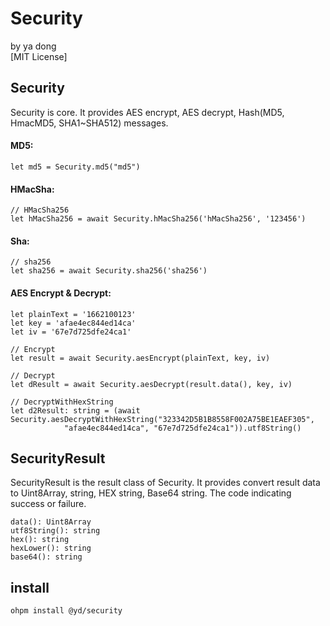 # **Security**

by ya dong <br>
[MIT License]

## Security

Security is core. It provides AES encrypt, AES decrypt, Hash(MD5, HmacMD5, SHA1~SHA512) messages.

#### MD5:

```arkts
let md5 = Security.md5("md5")
```

#### HMacSha:

```arkts
// HMacSha256
let hMacSha256 = await Security.hMacSha256('hMacSha256', '123456')
```

#### Sha:

```arkts
// sha256
let sha256 = await Security.sha256('sha256')
```

#### AES Encrypt & Decrypt:

```arkts
let plainText = '1662100123'
let key = 'afae4ec844ed14ca'
let iv = '67e7d725dfe24ca1'

// Encrypt
let result = await Security.aesEncrypt(plainText, key, iv)

// Decrypt
let dResult = await Security.aesDecrypt(result.data(), key, iv)

// DecryptWithHexString
let d2Result: string = (await Security.aesDecryptWithHexString("323342D5B1B8558F002A75BE1EAEF305",
            "afae4ec844ed14ca", "67e7d725dfe24ca1")).utf8String()
```

## SecurityResult

SecurityResult is the result class of Security. It provides convert result data to Uint8Array, string, HEX string,
Base64 string. The code indicating success or failure.

```arkts
data(): Uint8Array 
utf8String(): string 
hex(): string 
hexLower(): string
base64(): string
```

## install

```arkts
ohpm install @yd/security
```



